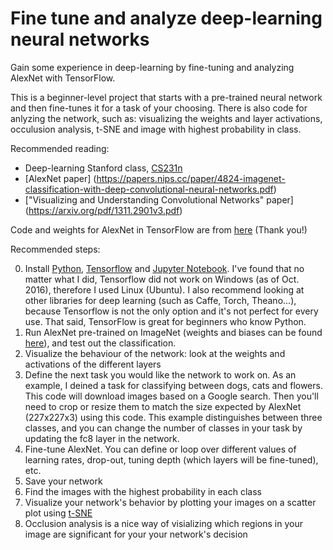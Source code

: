 # Fine tune and analyze deep-learning neural networks
Gain some experience in deep-learning by fine-tuning and analyzing AlexNet with TensorFlow.

This is a beginner-level project that starts with a pre-trained neural network and then fine-tunes it for a task of your choosing. There is also code for anlyzing the network, such as: visualizing the weights and layer activations, occulusion analysis, t-SNE and image with highest probability in class.

Recommended reading:
- Deep-learning Stanford class, [CS231n](http://cs231n.github.io/)
- [AlexNet paper] (https://papers.nips.cc/paper/4824-imagenet-classification-with-deep-convolutional-neural-networks.pdf)
- ["Visualizing and Understanding Convolutional Networks" paper] (https://arxiv.org/pdf/1311.2901v3.pdf)

Code and weights for AlexNet in TensorFlow are from [here]( http://www.cs.toronto.edu/~guerzhoy/tf_alexnet/) (Thank you!)

Recommended steps:

0. Install [Python](https://www.python.org/downloads/), [Tensorflow](https://www.tensorflow.org/get_started/os_setup) and [Jupyter Notebook](http://jupyter.readthedocs.io/en/latest/install.html). I've found that no matter what I did, Tensorflow did not work on Windows (as of Oct. 2016), therefore I used Linux (Ubuntu). I also recommend looking at other libraries for deep learning (such as Caffe, Torch, Theano...), because Tensorflow is not the only option and it's not perfect for every use. That said, TensorFlow is great for beginners who know Python.
1. Run AlexNet pre-trained on ImageNet (weights and biases can be found [here](http://www.cs.toronto.edu/~guerzhoy/tf_alexnet/bvlc_alexnet.npy)), and test out the classification.
2. Visualize the behaviour of the network: look at the weights and activations of the different layers
3. Define the next task you would like the network to work on. As an example, I deined a task for classifying between dogs, cats and flowers. This code will download images based on a Google search. Then you'll need to crop or resize them to match the size expected by AlexNet (227x227x3) using this code. This example distinguishes between three classes, and you can change the number of classes in your task by updating the fc8 layer in the network.
4. Fine-tune AlexNet. You can define or loop over different values of learning rates, drop-out, tuning depth (which layers will be fine-tuned), etc.
5. Save your network
6. Find the images with the highest probability in each class
7. Visualize your network's behavior by plotting your images on a scatter plot using [t-SNE](https://en.wikipedia.org/wiki/T-distributed_stochastic_neighbor_embedding)
8. Occlusion analysis is a nice way of visializing which regions in your image are significant for your your network's decision




